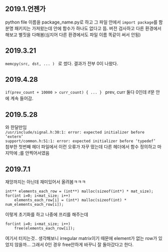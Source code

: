 ## 2019.1.언젠가
python file 이름을 package_name.py로 하고 그 파일 안에서 ```import package```를 함
분명 패키지는 가져왔는데 안에 함수가 하나도 없다고 뜸.
버전 검사하고 다른 환경에서 해보고 별짓을 다해봄(심지어 다른 환경에서도 파일 이름 똑같이 써서 안됨)

## 2019.3.21
```memcpy(src, dst, ... ) ``` 로 썼다.
결과가 전부 0이 나왔다.

## 2019.4.28
```if(prev_count + 10000 > curr_count) { ... } ```
prev, curr 둘다 0인데 if문 안에 계속 들어감.

## 2019.5.28
와 한달만임  
```/usr/include/signal.h:30:1: error: expected initializer before ‘extern’```  
```support/common.h:51:1: error: expected initializer before ‘typedef’```  
첨부한 첫번째 헤더 파일에서 이런 오류가 자꾸 떴는데 다른 헤더에서 함수 정의하고 마지막에 ;를 안찍어서였음

## 2019.7.1
재앙까지는 아닌데 재미있어서 올려봄ㅋㅋㅋ

```
int** elements_each_row = (int**) malloc(sizeof(int*) * mat_size);
for(int i=0; i<mat_size; i++)
    elements_each_row[i] = (int*) malloc(sizeof(int) * num_elements_each_row[i]);
```

이렇게 초기화를 하고 나중에 프리를 해주는데

```
for(int i=0; i<mat_size; i++)
    free(elements_each_row[i]);
```

여기서 터지는것.. 생각해보니 irregular matrix이기 때문에 element가 없는 row가 있었지 않을까...
그래서 0인 경우 free안하게 바꾸니 잘 돌아갔다고 한다.
